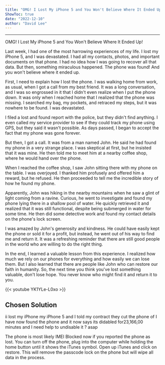 ```yaml
---
title: "OMG! I Lost My iPhone 5 and You Won't Believe Where It Ended Up!"
ShowToc: true 
date: "2022-12-10"
author: "David Lee"
---
```

*****
OMG! I Lost My iPhone 5 and You Won't Believe Where It Ended Up!

Last week, I had one of the most harrowing experiences of my life. I lost my iPhone 5, and I was devastated. I had all my contacts, photos, and important documents on that phone. I had no idea how I was going to recover all that data. But then, something miraculous happened. The phone was found! And you won't believe where it ended up.

First, I need to explain how I lost the phone. I was walking home from work, as usual, when I got a call from my best friend. It was a long conversation, and I was so engrossed in it that I didn't even realize when I put the phone down. It was only when I reached home that I realized that the phone was missing. I searched my bag, my pockets, and retraced my steps, but it was nowhere to be found. I was devastated.

I filed a lost and found report with the police, but they didn't find anything. I even called my service provider to see if they could track my phone using GPS, but they said it wasn't possible. As days passed, I began to accept the fact that my phone was gone forever.

But then, I got a call. It was from a man named John. He said he had found my phone in a very strange place. I was skeptical at first, but he insisted that it was mine. He then told me to meet him at a nearby coffee shop, where he would hand over the phone.

When I reached the coffee shop, I saw John sitting there with my phone on the table. I was overjoyed. I thanked him profusely and offered him a reward, but he refused. He then proceeded to tell me the incredible story of how he found my phone.

Apparently, John was hiking in the nearby mountains when he saw a glint of light coming from a ravine. Curious, he went to investigate and found my phone lying there in a shallow pool of water. He quickly retrieved it and realized that it was still functional, despite being submerged in water for some time. He then did some detective work and found my contact details on the phone's lock screen.

I was amazed by John's generosity and kindness. He could have easily kept the phone or sold it for a profit, but instead, he went out of his way to find me and return it. It was a refreshing reminder that there are still good people in the world who are willing to do the right thing.

In the end, I learned a valuable lesson from this experience. I realized how much we rely on our phones for everything and how easily we can lose them. But I also learned that there are people like John who can restore our faith in humanity. So, the next time you think you've lost something valuable, don't lose hope. You never know who might find it and return it to you.

{{< youtube YK1YLe-L0xo >}} 



## Chosen Solution
 ii lost my iPhone my iPhone 5 and I told my contract they cut the phone of I have now found the phone and it now says its didabled for23,166,00 minutes and I need help to undisable it ? asap

 The phone is most likely IMEI Blocked now if you reported the phone as lost.
You can turn off the phone, plug into the computer while holding the home button until it shows the iTunes symbol. Open up iTunes and click on restore. This will remove the passcode lock on the phone but will wipe all data in the process.




